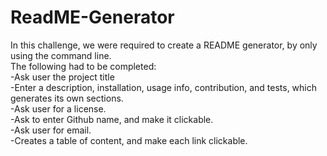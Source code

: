# ReadME-Generator
In this challenge, we were required to create a README generator, by only using the command line.<br>
The following had to be completed:<br>
-Ask user the project title<br>
-Enter a description, installation, usage info, contribution, and tests, which generates its own sections.<br>
-Ask user for a license.<br>
-Ask to enter Github name, and make it clickable.<br>
-Ask user for email.<br>
-Creates a table of content, and make each link clickable.<br>
